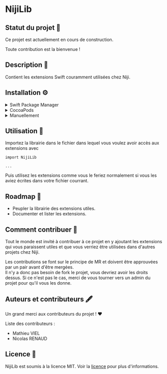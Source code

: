 # NijiLib

## Statut du projet 🚧
Ce projet est actuellement en cours de construction. 

Toute contribution est la bienvenue !

## Description 📖
Contient les extensions Swift couramment utilisées chez Niji.

## Installation ⚙️
<details>
<summary>Swift Package Manager</summary>
</br>
<p>Vous pouvez utiliser <a href="https://swift.org/package-manager">Swift Package Manager</a> pour installer <code>NijiLib</code> en ajoutant la description suivante à votre fichier <code>Package.swift</code> :</p>

<pre><code class="swift language-swift">import PackageDescription

let package = Package(
    name: "YOUR_PROJECT_NAME",
    targets: [],
    dependencies: [
        .package(url: "https://gitlab.niji.fr/gcouarch/nijilib", from: "1.0.0")
    ]
)
</code></pre>

<p>Ensuite, ajoutez <code>NijiLib</code> à vos targets dependencies :</p>
<pre><code class="swift language-swift">.target(
    name: "YOUR_TARGET_NAME",
    dependencies: [
        "NijiLib",
    ]
),</code></pre>
<p>Puis lancez la commande <code>swift package update</code>.</p>
</details>

<details>
<summary>CocoaPods</summary>
</br>
<p>Pour intégrer NijiLib à votre projet Xcode en utilisant <a href="http://cocoapods.org">CocoaPods</a>, renseignez le dans votre <code>Podfile</code> :</p>
<pre><code class="ruby language-ruby">pod 'NijiLib'</code></pre>
<p>Puis lancez la commande <code>pod install</code>.</p>
</details>

<details>
<summary>Manuellement</summary>
</br>
<p>Ajoutez le dossier <a href="https://gitlab.niji.fr/gcouarch/nijilib/tree/main/Sources/NijiLib">NijiLib</a> à votre projet Xcode pour utiliser les extensions.</p>
</details>


## Utilisation 🚀
Importez la librairie dans le fichier dans lequel vous voulez avoir accès aux extensions avec 
<pre><code class="swift language-swift">import NijiLib

...
</code></pre>

Puis utilisez les extensions comme vous le feriez normalement si vous les aviez écrites dans votre fichier courrant.

## Roadmap 📆
 - Peupler la librairie des extensions utiles.
 - Documenter et lister les extensions.

## Comment contribuer 🔨
Tout le monde est invité à contribuer à ce projet en y ajoutant les extensions qui vous paraissent utiles et que vous verriez être utilisées dans d'autres projets chez Niji.

Les contributions se font sur le principe de MR et doivent être approuvées par un pair avant d'être mergées. <br/>
Il n'y a donc pas besoin de fork le projet, vous devriez avoir les droits dessus. Si ce n'est pas le cas, merci de vous tourner vers un admin du projet pour qu'il vous les donne.

## Auteurs et contributeurs 🖋
Un grand merci aux contributeurs du projet ! ❤️

Liste des contributeurs : 
- Mathieu VIEL
- Nicolas RENAUD

## Licence 📝
NijiLib est soumis à la licence MIT. Voir la [licence](LICENSE.md) pour plus d'informations.

